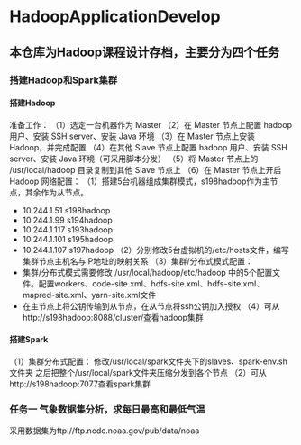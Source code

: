 # HadoopApplicationDevelop

## 本仓库为Hadoop课程设计存档，主要分为四个任务

### 搭建Hadoop和Spark集群
#### 搭建Hadoop
准备工作：
（1）选定一台机器作为 Master
（2）在 Master 节点上配置 hadoop 用户、安装 SSH server、安装 Java 环境
（3）在 Master 节点上安装 Hadoop，并完成配置
（4）在其他 Slave 节点上配置 hadoop 用户、安装 SSH server、安装 Java 环境（可采用脚本分发）
（5）将 Master 节点上的 /usr/local/hadoop 目录复制到其他 Slave 节点上
（6）在 Master 节点上开启 Hadoop
网络配置：
（1）搭建5台机器组成集群模式，s198hadoop作为主节点，其余作为从节点。
- 10.244.1.51  s198hadoop
- 10.244.1.99  s194hadoop
- 10.244.1.117 s193hadoop
- 10.244.1.101 s195hadoop
- 10.244.1.107 s197hadoop
（2）分别修改5台虚拟机的/etc/hosts文件，编写集群节点主机名与IP地址的映射关系
（3）集群/分布式模式配置：
- 集群/分布式模式需要修改 /usr/local/hadoop/etc/hadoop 中的5个配置文件。配置workers、code-site.xml、hdfs-site.xml、hdfs-site.xml、mapred-site.xml、yarn-site.xml文件
- 在主节点上将公钥传输到从节点，在从节点将ssh公钥加入授权
（4）可从http://s198hadoop:8088/cluster/查看hadoop集群

#### 搭建Spark
（1）集群分布式配置：
修改/usr/local/spark文件夹下的slaves、spark-env.sh文件夹
之后把整个/usr/local/spark文件夹压缩分发到各个节点
（2）可从http://s198hadoop:7077查看spark集群

### 任务一 气象数据集分析，求每日最高和最低气温
采用数据集为ftp://ftp.ncdc.noaa.gov/pub/data/noaa


